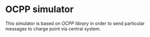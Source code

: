 # OCPP simulator
This simulator is based on _OCPP library_ in order to send particular messages to
charge point via central system.
